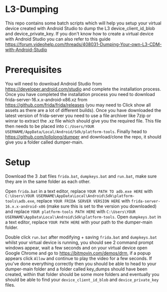 # L3-Dumping

This repo contains some batch scripts which will help you setup your virtual device created with Android Studio to dump the L3 device_client_id_blob and device_private_key. If you don't know how to create a virtual device with Android Studio you can also refer to this guide https://forum.videohelp.com/threads/408031-Dumping-Your-own-L3-CDM-with-Android-Studio

# Prerequisites
You will need to download Android Studio from https://developer.android.com/studio and complete the installation process.
Once you have completed the installation process you need to download frida-server-16.x.x-android-x86.xz from https://github.com/frida/frida/releases (you may need to Click show all assets as there are a lot of different builds). Once you have downloaded the latest version of frida-server you need to use a file archiver like 7zip or winrar to extract the .xz file which should give you the required file. This file then needs to be placed into `C:/Users/YOUR USERNAME/AppData/Local/Android/Sdk/platform-tools`.
Finally head to https://github.com/lollolong/dumper and download/clone the repo, it should give you a folder called dumper-main.

# Setup
Download the 3 .bat files `frida.bat`, `dumpkeys.bat` and `run.bat`, make sure they are in the same folder as each other. 

Open `frida.bat` in a text editor, replace `YOUR PATH TO adb.exe HERE` with `C:\Users\YOUR USERNAME\AppData\Local\Android\Sdk\platform-tools\adb.exe`, replace `YOUR FRIDA SERVER VERSION HERE` with `frida-server-16.x.x-android-x86` (make sure this is set to the version you downloaded) and replace `YOUR platform-tools PATH HERE` with `C:\Users\YOUR USERNAME\AppData\Local\Android\Sdk\platform-tools`.
Open `dumpkeys.bat` in a text editor, replace `YOUR PATH HERE` with your path to the dumper-main folder.
 
Double click `run.bat` after modifying + saving `frida.bat` and `dumpkeys.bat` whilst your virtual device is running, you should see 2 command prompt windows appear, wait a few seconds and on your virtual device open Google Chrome and go to https://bitmovin.com/demos/drm, if a popup appears click `Allow` and continue to play the video for a few seconds. 
If you've done everything correctly then you should be able to head to your dumper-main folder and a folder called key_dumps should have been created, within that folder should be some more folders and eventually you should be able to find your `device_client_id_blob` and `device_private_key` files. 
